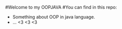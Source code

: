 #Welcome to my OOPJAVA
#You can find in this repo:
- Something about OOP in java language.
- ...
<3 <3 <3 
